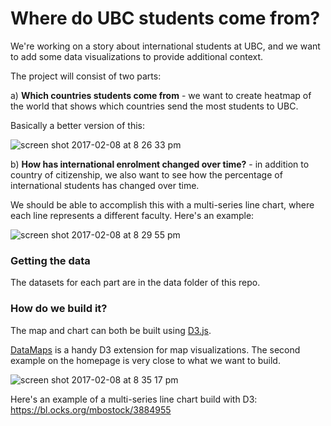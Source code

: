 # Where do UBC students come from?

We're working on a story about international students at UBC, and we want to add some data visualizations to provide additional context.

The project will consist of two parts:

a) **Which countries students come from** - we want to create heatmap of the world that shows which countries send the most students to UBC.

Basically a better version of this:

![screen shot 2017-02-08 at 8 26 33 pm](https://cloud.githubusercontent.com/assets/2547035/22769358/f5490ea4-ee3c-11e6-8471-5428f6382ce3.png)

b) **How has international enrolment changed over time?** - in addition to country of citizenship, we also want to see how the percentage of international students has changed over time. 

We should be able to accomplish this with a multi-series line chart, where each line represents a different faculty. Here's an example:

![screen shot 2017-02-08 at 8 29 55 pm](https://cloud.githubusercontent.com/assets/2547035/22769432/63217c04-ee3d-11e6-8688-ed7a294b8f81.png)


### Getting the data

The datasets for each part are in the data folder of this repo.

### How do we build it?

The map and chart can both be built using [D3.js](https://d3js.org/).

[DataMaps](https://datamaps.github.io/) is a handy D3 extension for map visualizations. The second example on the homepage is very close to what we want to build.

![screen shot 2017-02-08 at 8 35 17 pm](https://cloud.githubusercontent.com/assets/2547035/22769527/200f1736-ee3e-11e6-979a-a2003b9a29b6.png)

Here's an example of a multi-series line chart build with D3: https://bl.ocks.org/mbostock/3884955
